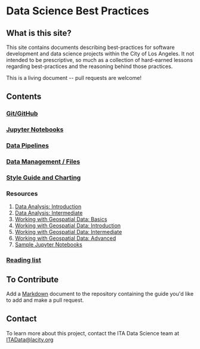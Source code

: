 # Data Science Best Practices

## What is this site?
This site contains documents describing best-practices for software development
and data science projects within the City of Los Angeles. It not intended to be
prescriptive, so much as a collection of hard-earned lessons regarding best-practices
and the reasoning behind those practices.

This is a living document -- pull requests are welcome!

## Contents
### [Git/GitHub](./github.md)
### [Jupyter Notebooks](./notebooks.md)
### [Data Pipelines](./data-pipeline.md)
### [Data Management / Files](./data-management.md)
### [Style Guide and Charting](./charting.md)
### Resources
1. [Data Analysis: Introduction](./data-analysis-intro.md)
2. [Data Analysis: Intermediate](./data-analysis-intermediate.md)
3. [Working with Geospatial Data: Basics](./spatial-analysis-basics.md)
4. [Working with Geospatial Data: Introduction](./spatial-analysis-intro.md)
5. [Working with Geospatial Data: Intermediate](./spatial-analysis-intermediate.md)
6. [Working with Geospatial Data: Advanced](./spatial-analysis-advanced.md)
7. [Sample Jupyter Notebooks](https://github.com/CityOfLosAngeles/notebook-demos)

### [Reading list](./reading-list.md)

## To Contribute
Add a [Markdown](https://guides.github.com/features/mastering-markdown/) document to the repository containing the guide you'd like to add and make a pull request. 

## Contact 
To learn more about this project, contact the ITA Data Science team at [ITAData@lacity.org](mailto://itadata@lacity.org)
